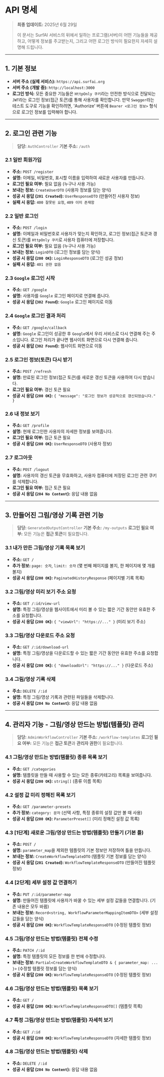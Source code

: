 # API 명세

> **최종 업데이트:** 2025년 6월 29일
>
> 이 문서는 SurfAI 서비스의 뒤에서 일하는 프로그램(서버)이 어떤 기능들을 제공하고, 어떻게 정보를 주고받는지, 그리고 어떤 로그인 방식이 필요한지 자세히 설명해 드립니다.

---

## 1. 기본 정보

-   **서버 주소 (실제 서비스):** `https://api.surfai.org`
-   **서버 주소 (개발 중):** `http://localhost:3000`
-   **로그인 방식:** 모든 중요한 기능들은 `HttpOnly 쿠키`라는 안전한 방식으로 전달되는 `JWT`라는 로그인 정보(접근 토큰)를 통해 사용자를 확인합니다. 만약 `Swagger`라는 테스트 도구로 기능을 확인하려면, 'Authorize' 버튼에 `Bearer <로그인 정보>` 형식으로 로그인 정보를 입력해야 합니다.

---

## 2. 로그인 관련 기능

> **담당:** `AuthController`
> **기본 주소:** `/auth`

### 2.1 일반 회원가입
-   **주소:** `POST /register`
-   **설명:** 이메일, 비밀번호, 표시할 이름을 입력하여 새로운 사용자를 만듭니다.
-   **로그인 필요 여부:** 필요 없음 (누구나 사용 가능)
-   **보내는 정보:** `CreateUserDTO` (사용자 정보를 담는 양식)
-   **성공 시 응답 (`201 Created`):** `UserResponseDTO` (만들어진 사용자 정보)
-   **실패 시 응답:** `400 잘못된 요청`, `409 이미 존재함`

### 2.2 일반 로그인
-   **주소:** `POST /login`
-   **설명:** 이메일과 비밀번호로 사용자가 맞는지 확인하고, 로그인 정보(접근 토큰과 갱신 토큰)를 `HttpOnly 쿠키`로 사용자 컴퓨터에 저장합니다.
-   **로그인 필요 여부:** 필요 없음 (누구나 사용 가능)
-   **보내는 정보:** `LoginDTO` (로그인 정보를 담는 양식)
-   **성공 시 응답 (`200 OK`):** `LoginResponseDTO` (로그인 성공 정보)
-   **실패 시 응답:** `401 권한 없음`

### 2.3 `Google` 로그인 시작
-   **주소:** `GET /google`
-   **설명:** 사용자를 `Google` 로그인 페이지로 연결해 줍니다.
-   **성공 시 응답 (`302 Found`):** `Google` 로그인 페이지로 이동

### 2.4 `Google` 로그인 결과 처리
-   **주소:** `GET /google/callback`
-   **설명:** `Google` 로그인이 성공한 후 `Google`에서 우리 서비스로 다시 연결해 주는 주소입니다. 로그인 처리가 끝나면 웹사이트 화면으로 다시 연결해 줍니다.
-   **성공 시 응답 (`302 Found`):** 웹사이트 화면으로 이동

### 2.5 로그인 정보(토큰) 다시 받기
-   **주소:** `POST /refresh`
-   **설명:** 만료된 로그인 정보(접근 토큰)를 새로운 갱신 토큰을 사용하여 다시 받습니다.
-   **로그인 필요 여부:** 갱신 토큰 필요
-   **성공 시 응답 (`200 OK`):** `{ "message": "로그인 정보가 성공적으로 갱신되었습니다." }`

### 2.6 내 정보 보기
-   **주소:** `GET /profile`
-   **설명:** 현재 로그인한 사용자의 자세한 정보를 보여줍니다.
-   **로그인 필요 여부:** 접근 토큰 필요
-   **성공 시 응답 (`200 OK`):** `UserResponseDTO` (사용자 정보)

### 2.7 로그아웃
-   **주소:** `POST /logout`
-   **설명:** 사용자의 갱신 토큰을 무효화하고, 사용자 컴퓨터에 저장된 로그인 관련 쿠키를 삭제합니다.
-   **로그인 필요 여부:** 접근 토큰 필요
-   **성공 시 응답 (`204 No Content`):** 응답 내용 없음

---

## 3. 만들어진 그림/영상 기록 관련 기능

> **담당:** `GeneratedOutputController`
> **기본 주소:** `/my-outputs`
> **로그인 필요 여부:** 모든 기능은 **접근 토큰**이 필요합니다.

### 3.1 내가 만든 그림/영상 기록 목록 보기
-   **주소:** `GET /`
-   **추가 정보:** `page: 숫자`, `limit: 숫자` (몇 번째 페이지를 볼지, 한 페이지에 몇 개를 볼지)
-   **성공 시 응답 (`200 OK`):** `PaginatedHistoryResponse` (페이지별 기록 목록)

### 3.2 그림/영상 미리 보기 주소 요청
-   **주소:** `GET /:id/view-url`
-   **설명:** 특정 그림/영상을 웹사이트에서 미리 볼 수 있는 짧은 기간 동안만 유효한 주소를 요청합니다.
-   **성공 시 응답 (`200 OK`):** `{ "viewUrl": "https://..." }` (미리 보기 주소)

### 3.3 그림/영상 다운로드 주소 요청
-   **주소:** `GET /:id/download-url`
-   **설명:** 특정 그림/영상을 다운로드할 수 있는 짧은 기간 동안만 유효한 주소를 요청합니다.
-   **성공 시 응답 (`200 OK`):** `{ "downloadUrl": "https://..." }` (다운로드 주소)

### 3.4 그림/영상 기록 삭제
-   **주소:** `DELETE /:id`
-   **설명:** 특정 그림/영상 기록과 관련된 파일들을 삭제합니다.
-   **성공 시 응답 (`204 No Content`):** 응답 내용 없음

---

## 4. 관리자 기능 - 그림/영상 만드는 방법(템플릿) 관리

> **담당:** `AdminWorkflowController`
> **기본 주소:** `/workflow-templates`
> **로그인 필요 여부:** 모든 기능은 **접근 토큰**과 **관리자 권한**이 필요합니다.

### 4.1 그림/영상 만드는 방법(템플릿) 종류 목록 보기
-   **주소:** `GET /categories`
-   **설명:** 템플릿을 만들 때 사용할 수 있는 모든 종류(카테고리) 목록을 보여줍니다.
-   **성공 시 응답 (`200 OK`):** `string[]` (종류 이름 목록)

### 4.2 설정 값 미리 정해진 목록 보기
-   **주소:** `GET /parameter-presets`
-   **추가 정보:** `category: 문자` (선택 사항, 특정 종류의 설정 값만 볼 때 사용)
-   **성공 시 응답 (`200 OK`):** `ParameterPreset[]` (미리 정해진 설정 값 목록)

### 4.3 [1단계] 새로운 그림/영상 만드는 방법(템플릿) 만들기 (기본 틀)
-   **주소:** `POST /`
-   **설명:** `parameter_map`을 제외한 템플릿의 기본 정보만 저장하여 틀을 만듭니다.
-   **보내는 정보:** `CreateWorkflowTemplateDTO` (템플릿 기본 정보를 담는 양식)
-   **성공 시 응답 (`201 Created`):** `WorkflowTemplateResponseDTO` (만들어진 템플릿 정보)

### 4.4 [2단계] 세부 설정 값 연결하기
-   **주소:** `PUT /:id/parameter-map`
-   **설명:** 만들어진 템플릿에 사용자가 바꿀 수 있는 세부 설정 값들을 연결합니다. (기존 내용은 모두 바뀜)
-   **보내는 정보:** `Record<string, WorkflowParameterMappingItemDTO>` (세부 설정 값들을 담는 양식)
-   **성공 시 응답 (`200 OK`):** `WorkflowTemplateResponseDTO` (수정된 템플릿 정보)

### 4.5 그림/영상 만드는 방법(템플릿) 전체 수정
-   **주소:** `PATCH /:id`
-   **설명:** 특정 템플릿의 모든 정보를 한 번에 수정합니다.
-   **보내는 정보:** `Partial<CreateWorkflowTemplateDTO & { parameter_map: ... }>` (수정할 템플릿 정보를 담는 양식)
-   **성공 시 응답 (`200 OK`):** `WorkflowTemplateResponseDTO` (수정된 템플릿 정보)

### 4.6 그림/영상 만드는 방법(템플릿) 목록 보기
-   **주소:** `GET /`
-   **성공 시 응답 (`200 OK`):** `WorkflowTemplateResponseDTO[]` (템플릿 목록)

### 4.7 특정 그림/영상 만드는 방법(템플릿) 자세히 보기
-   **주소:** `GET /:id`
-   **성공 시 응답 (`200 OK`):** `WorkflowTemplateResponseDTO` (자세한 템플릿 정보)

### 4.8 그림/영상 만드는 방법(템플릿) 삭제
-   **주소:** `DELETE /:id`
-   **성공 시 응답 (`204 No Content`):** 응답 내용 없음